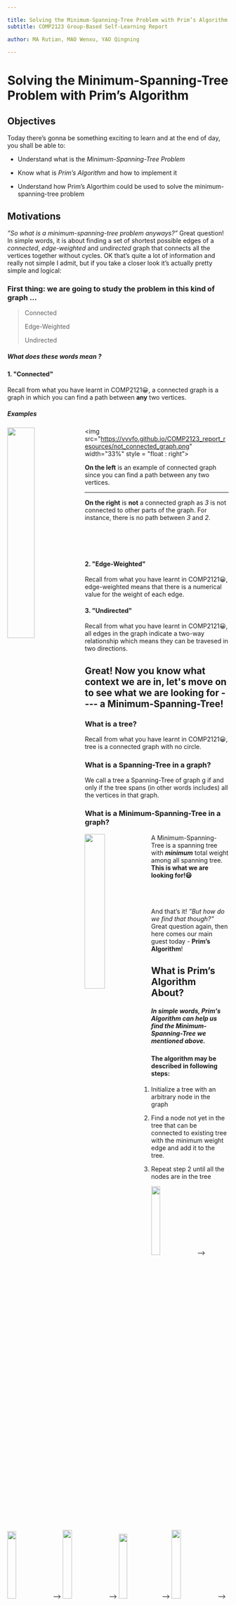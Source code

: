 ```yaml
---

title: Solving the Minimum-Spanning-Tree Problem with Prim’s Algorithm
subtitle: COMP2123 Group-Based Self-Learning Report

author: MA Rutian, MAO Wenxu, YAO Qingning

---
```


# Solving the Minimum-Spanning-Tree Problem with Prim’s Algorithm
## Objectives
Today there’s gonna be something exciting to learn and at the end of day, you shall be able to:

- Understand what is the *Minimum-Spanning-Tree Problem*

- Know what is *Prim’s Algorithm* and how to implement it
- Understand how Prim’s Algorthim could be used to solve the minimum-spanning-tree problem

## Motivations
*”So what is a minimum-spanning-tree problem anyways?”*
Great question! In simple words, it is about finding a set of shortest possible edges of a *connected*, *edge-weighted* and *undirected* graph that connects all the vertices together without cycles. OK that’s quite a lot of information and really not simple I admit, but if you take a closer look it’s actually pretty simple and logical:

### First thing: we are going to study the problem in this kind of graph …

> Connected
> 
> Edge-Weighted
> 
> Undirected

##### What does these words mean ?


#### 1. "Connected"
Recall from what you have learnt in COMP2121😀, a connected graph is a graph in which you can find a path between **any** two vertices. 

##### Examples
<img src="https://vvvfo.github.io/COMP2123_report_resources/connected_graph.png" width="35%" style="float :left">

<img src="https://vvvfo.github.io/COMP2123_report_resources/not_connected_graph.png" width="33%" style = "float : right”>

**On the left** is an example of connected graph since you can find a path  between any two vertices.


-------


**On the right** is **not** a connected graph as *3* is not connected to other parts of the graph. For instance, there is no path between *3* and *2*.
 <br /> <br /> <br /> <br /> <br /> 

####  2. "Edge-Weighted"
Recall from what you have learnt in COMP2121😀, edge-weighted means that there is a numerical value for the weight of each edge.

####  3. "Undirected"
Recall from what you have learnt in COMP2121😀, all edges in the graph indicate a two-way relationship which means they can be travesed in two directions. 

## Great! Now you know what context we are in, let's move on to see what we are looking for ---- a Minimum-Spanning-Tree!
### What is a tree?
Recall from what you have learnt in COMP2121😀, tree is a connected graph with no circle.


### What is a Spanning-Tree in a graph?
We call a tree a Spanning-Tree of graph g if and only if the tree spans (in other words includes) all the vertices in that graph.

### What is a Minimum-Spanning-Tree in a graph?
<img src="https://vvvfo.github.io/COMP2123_report_resources/mst_1.png" width="30%" style="float :left">

A Minimum-Spanning-Tree is a spanning tree with ***minimum*** total weight among all spanning tree. **This is what we are looking for!😃**
<br /><br /><br /><br />


And that’s it!
*”But how do we find that though?”*
Great question again, then here comes our main guest today - **Prim’s Algorithm**!

## What is Prim’s Algorithm About?
##### In simple words, Prim's Algorithm can help us find the Minimum-Spanning-Tree we mentioned above.


#### The algorithm may be described in following steps:



1. Initialize a tree with an arbitrary node in the graph

2. Find a node not yet in the tree that can be connected to existing tree with the minimum weight edge and add it to the tree.
3. Repeat step 2 until all the nodes are in the tree

<img src="https://vvvfo.github.io/COMP2123_report_resources/d1.png" width="20%"> --> <img src="https://vvvfo.github.io/COMP2123_report_resources/d2.png" width="19.8%"> --> <img src="https://vvvfo.github.io/COMP2123_report_resources/d3.png" width="20%" > --> <img src="https://vvvfo.github.io/COMP2123_report_resources/d4.png" width="19.4%">--> <img src="https://vvvfo.github.io/COMP2123_report_resources/d5.png" width="20%"> -->  <img src="https://vvvfo.github.io/COMP2123_report_resources/d6.png" width="19.8%" > --> <img src="https://vvvfo.github.io/COMP2123_report_resources/d7.png" width="19.9%" > --> <img src="https://vvvfo.github.io/COMP2123_report_resources/d8.png" width="19.9%" >




### Your Trusty Data Structure - Graph
How can we do this in C++? First we need to have  a data structure for modeling a *graph*. As this is not the main focus of today’s self learning, we have provided a `Graph.h` file which contains a basic implementation of the a Graph data structure! *It uses `template` in implementation for the purpose of a more generic usage, which could make some function calling a little bit different from things you already know.* 

For today, we will use vertices of type `double` and weight of type `int` and you only need to know our `Graph.h` contains methods that you could make use of in following way when implementing our algorithm:

- `Graph<double>(false)` 

Construct a **undirected graph object** with vertices of type `double`.

- `double getVertex(int index)`

Return the **vertex** corresponds to a index.

- `int getIndex(double vertex)`

Return the **index** corresponds to a vertex.

- `int getNumOfVertex()`

Return the **number** of vertices.

- `void addVertex(double vertex)`

Add a **vertex** to the graph.

- `void addEdge(double v1, double v2, int w)`

Add an **edge** connecting v1 to v2 with weight w.

- `int getEdge(double v1, double v2)`

Return the **weight** of edge connecting v1 to v2.
 
- `vector<double> getAllAdjacentVertex(double vertex)`

Return a vector of all the vertices(vertex) adjacent to a vertex.

- `bool contain(vertex)`

Return whether a graph contains a vertex.

### You are good to go!🙂
 
And now you are equipped with our weapon and shield, we can finally go on our conquest to find our *Minimum-Spanning-Tree*!

## Let’s Do It!🤗
- First, you need to open a file Prim.cpp
		
		gedit Prim.cpp

- We need input and output, an provided implementation of graph and string for type specification in later stage, so please add following statements in `Prim.cpp`
		
		#include <iostream>
		#include <string>
		#include "Graph"
	
### Let's implement this algorithm!🤗
- First, let's include the skeleton!
		
		Graph<double> prim(Graph<double> g, int root){
		
		//All your code in this section find their way here😊
		
		}		
		
The return type should be a graph with double as vertices, same as the original graph. 

Two arguments here are the graph we want to find our Minimum-Spanning Tree in and the arbitrary root we asign to start with.

- Now, let's create an empty graph `minimum_spanning_tree ` for storing what we have added.
     
     	Graph<double> minimum_spanning_tree(false);

**Note:** the false here is for creating an undirected graph (you can refer to the Graph.h provided for implementation details)
    
    
####   Here come three important arrays
1. We need an array (with size of number of vertices) to store each index's **cheapest connection** (the connection that uses lowest weighted edge possible) to the existing tree. 

	*The `i-th` entry in this array stores the lowest cost vertex `i` can be connected to the existing tree.*
	
	Think 😆 What value should they be initialized to when all of them are not in the tree?🤔
	
	Yes, they should be initialized to the largest `int` possible to indicate we have not been there yet.
	
	Now, let's include them to our code.
	
		int* cost_of_cheapest_connection_to = new int[g.getNumOfVertex()];
   
    	for (int i = 0; i < g.getNumOfVertex(); ++i){
        	cost_of_cheapest_connection_to[i] = 0x7fffffff;
    	}
		
    	
2. We also need an array to record which vertex this cheapest connection connect to to keep track of edges we want to add to the tree. 

	The `i-th` entry of this array will store an `int`
	indicating the **index of the vertex** of `i-th` vertex's cheapest connection target.
	 
	Think 😆 How could we denote that we have not explored a vertex in terms of index?🤔

	Correct! Let's use -1 (or basically any negative integer) to represent it.

	Now let's implement this.
	
		int* source_of_cheapest_connection_to = new int[g.getNumOfVertex()];
    
    	for (int i = 0; i < g.getNumOfVertex(); ++i){
       	 source_of_cheapest_connection_to[i] = NOT_CONNECTED;
    	}


3. Finally, we need one more array to record whether this node is already in the tree. 

	A vector of `bool` can do the job right ?🐒 And what should their initial value be when no node is in the tree ? 🙈
	
	True! The answer should be false 😬
	
	Cool, let's include our idea into the code!
	
		vector<bool> visited;
    	visited.resize(g.getNumOfVertex(), false);
    	
    	
    	
####  The iteration should begin!
Now, we could start the iteration to build the tree!

A while loop would be a good choice in this case 😀.

 	while(minimum_spanning_tree.getNumOfVertex() != g.getNumOfVertex()){ 
 	
 	//All the code in the iteration go to here
 	
 	}
	
Can you tell why the condition we set termination condition as `minimum_spanning_tree.getNumOfVertex() != g.getNumOfVertex()` ? 🤔😜

Yeah, I know you can recall that the iteration should not stop until all nodes are added😊

Now, we what we need to do in the iteration can be divided into 3 steps 😃

##### Step 1 in iteration:  finding the UNVISITED vertex with the lowest cost of connection to
We could use two `int` to record the cheapest cost and the corresponding index respectively.😀

Now we can add the following code to iterate through the array `cost_of_cheapest_connection_to` to find the cheapest connection.

	int cheapest_vertex_index = -1;
	int cheapest_vertex_cost = 0x7fffffff;
	for (int i = 0; i < g.getNumOfVertex(); ++i){
        
        //a comparison and resulting action need to be added
        
    }
    
In side the for loop, what comparison we need to make?🤔

Recall that we need to find the cheapest yet unvisited vertex, so that's the two criteria in the comparison.💡


	if (cost_of_cheapest_connection_to[i] <= cheapest_vertex_cost && visited[i] ==  false){
        cheapest_vertex_cost = cost_of_cheapest_connection_to[i];
        cheapest_vertex_index = i;
    }
  
  
 After finding that vertex, Guess what comes next?😜
 
 Bingo!
 
####  Step 2 in iteration: add the found vertex to our minimum spanning tree and set it to visited.

Now its the time to scroll back to where funcitons in Graph.h is introduced cause we need to use it now. Take your time~ I will be waiting here😊

It's simple to do this, isn't it? Guess you are ready to add the following to your code.😀

	minimum_spanning_tree.addVertex(g.getVertex(cheapest_vertex_index));
    if (root != cheapest_vertex_index) {
        minimum_spanning_tree.addEdge(g.getVertex(cheapest_vertex_index), g.getVertex(source_of_cheapest_connection_to[cheapest_vertex_index]), cheapest_vertex_cost);
    }
 
 **Note : we have to perform a checking before adding an edge because the first node we add to the tree does not have anything to connect to.**
 
 Then, what left in this step is just to set the corresponding entry in the visited vector to be true.
 		
 	visited[cheapest_vertex_index] = true;
 
 
 **Hang on, bro! You are almost there!💪🏽**
 
 
####  Step 3: Update `cost_of_cheapest_connection_to` and `source_of_cheapest_connection_to` after a new vertex is added to the tree

This step is a little bit more complicated, but I believe we can make it together🙂

In this step, basically what we need to do is to update two arrays. Recall that `cost_of_cheapest_connection_to` stores the cheapest cost to connect to the tree and `source_of_cheapest_connection_to` stores the corresponding vertex to connect to. 

Then, after we add a vertex to the tree, some of these values might change as the newly added vertex could provide a **cheaper** connection (or make it possible for some vertex to connection).

How do we update these values you might ask. Great question ! Let's find out together!😀

As vertices that could be affected are those **connected to the newly added vertex**, we can examine them one by one and update if necessary.

##### Let's give it a try!
- First, we can get all the adjacent vertices using method from Graph.h

		vector<double> all_adjacencies = g.getAllAdjacentVertex(g.getVertex(cheapest_vertex_index));

This gives a vector of all vertices adjacent to the newly added one.

- Second, let's iterate through these vertices to see if update is necessary.
	
		for (vector<double>::iterator it = all_adjacencies.begin(); it != all_adjacencies.end(); it++){
		
		//code for checking and updating need to be added
		
		}

 - ① Remember only vertices that haven't been visited before should be checked 

 
 			if (visited[g.getIndex(*it)] == false && g.getIndex(*it) != cheapest_vertex_index){
 			
 			//code in following step should be added here
 			
 			}
 			
 	- ② If the vertex satisfies condition above, we can move on to check if it **does** have a cheaper connection and update the two arrays if it's really the case.

		-  Get the weight of edge connecting this vertex and the newly added one.		
	 		
	 		
	 			int cost = g.getEdge(g.getVertex(cheapest_vertex_index), *it);
		
 		- If `cost` is less than its original cheapest cost, update two corresponding values in the arrays.
 		
	            if (cost <= cost_of_cheapest_connection_to[g.getIndex(*it)]){
	                cost_of_cheapest_connection_to[g.getIndex(*it)] = cost;
	                source_of_cheapest_connection_to[g.getIndex(*it)] = cheapest_vertex_index;
	            }

Wow, a lot happen in this step right? Don't worry, let's check if you got everything correct. Here are the code in **Step 3** should look like🙂
	
	  vector<double> all_adjacencies = g.getAllAdjacentVertex(g.getVertex(cheapest_vertex_index));
      for (vector<double>::iterator it = all_adjacencies.begin(); it != all_adjacencies.end(); it++){

            if (visited[g.getIndex(*it)] == false && g.getIndex(*it) != cheapest_vertex_index)
            {
                int cost = g.getEdge(g.getVertex(cheapest_vertex_index), *it);
                if (cost <= cost_of_cheapest_connection_to[g.getIndex(*it)])
                {
                    cost_of_cheapest_connection_to[g.getIndex(*it)] = cost;
                    source_of_cheapest_connection_to[g.getIndex(*it)] = cheapest_vertex_index;
                }
            }
        }
        
#####  Congratulation ! That's all the stuff we need to put into the big while loop😃
We can return `minimum_spanning_tree` after the while loop and the implementation is done!

Buuuuuut, 😌 one more thing to consider......How could we determine the first node to be added to be `root` as we promised in the declaration? This is a tricky question🤔

Think about the how we choose the vertex to add in the first step in while loop. Do you find something?😊

Cool, the answer is to set value corresponds to `root` in `cost_of_cheapest_connection_to` to be 0. Then in the first iteration of while loop, it will be recognized as the cheapest connection and be added to the tree!

What you need to do is simply to add 
	
	 cost_of_cheapest_connection_to[root] = 0;
	
before while loop.

##### Great! Congratulation! You have finished implement this algorithm! 
Can't wait to try if it works? We provide the.....for you in......	
	
